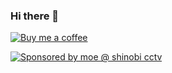 ### Hi there 👋

[![Buy me a coffee](https://img.shields.io/badge/-buy%20me%20a%20coffee-red?logo=buy%20me%20a%20coffee)](https://buymeacoffee.com/kevinGodell) 

[![Sponsored by moe @ shinobi cctv](https://img.shields.io/badge/sponsored%20by-moe%20%40%20shinobi%20cctv-blue)](https://shinobi.video/)

<!--
**kevinGodell/kevinGodell** is a ✨ _special_ ✨ repository because its `README.md` (this file) appears on your GitHub profile.

Here are some ideas to get you started:

- 🔭 I’m currently working on ...
- 🌱 I’m currently learning ...
- 👯 I’m looking to collaborate on ...
- 🤔 I’m looking for help with ...
- 💬 Ask me about ...
- 📫 How to reach me: ...
- 😄 Pronouns: ...
- ⚡ Fun fact: ...
-->
